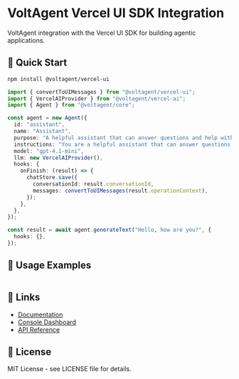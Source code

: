 # VoltAgent Vercel UI SDK Integration

VoltAgent integration with the Vercel UI SDK for building agentic applications.

## 🚀 Quick Start

```bash
npm install @voltagent/vercel-ui
```

```typescript
import { convertToUIMessages } from "@voltagent/vercel-ui";
import { VercelAIProvider } from "@voltagent/vercel-ai";
import { Agent } from "@voltagent/core";

const agent = new Agent({
  id: "assistant",
  name: "Assistant",
  purpose: "A helpful assistant that can answer questions and help with tasks.",
  instructions: "You are a helpful assistant that can answer questions and help with tasks.",
  model: "gpt-4.1-mini",
  llm: new VercelAIProvider(),
  hooks: {
    onFinish: (result) => {
      chatStore.save({
        conversationId: result.conversationId,
        messages: convertToUIMessages(result.operationContext),
      });
    },
  },
});

const result = await agent.generateText("Hello, how are you?", {
  hooks: {},
});
```

## 🔧 Usage Examples

```typescript

```

## 🔗 Links

- [Documentation](https://voltagent.dev/docs-observability/)
- [Console Dashboard](https://console.voltagent.dev)
- [API Reference](https://voltagent.dev/docs-observability/)

## 📄 License

MIT License - see LICENSE file for details.
